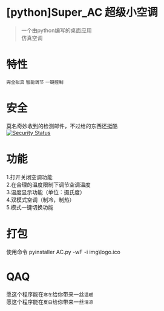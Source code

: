 # [python]Super_AC 超级小空调
>一个由python编写的桌面应用  
>仿真空调
# 特性
`完全拟真`    `智能调节`    `一键控制`
# 安全
莫名奇妙收到的检测邮件，不过给的东西还挺酷  
[![Security Status](https://www.murphysec.com/platform3/v3/badge/1611616959213371392.svg)](https://www.murphysec.com/accept?code=f3a4d5d3d4ea900cfc75ca4c3d8e67d7&type=1&from=2&t=2)
# 功能
1.打开关闭空调功能  
2.在合理的温度限制下调节空调温度  
3.温度显示功能（单位：摄氏度）  
4.双模式空调（制冷，制热）  
5.模式一键切换功能  
# 打包
使用命令
    pyinstaller AC.py -wF -i img\logo.ico
# QAQ
愿这个程序能在`寒冬`给你带来一丝`温暖`  
愿这个程序能在`夏日`给你带来一丝`清凉`  

